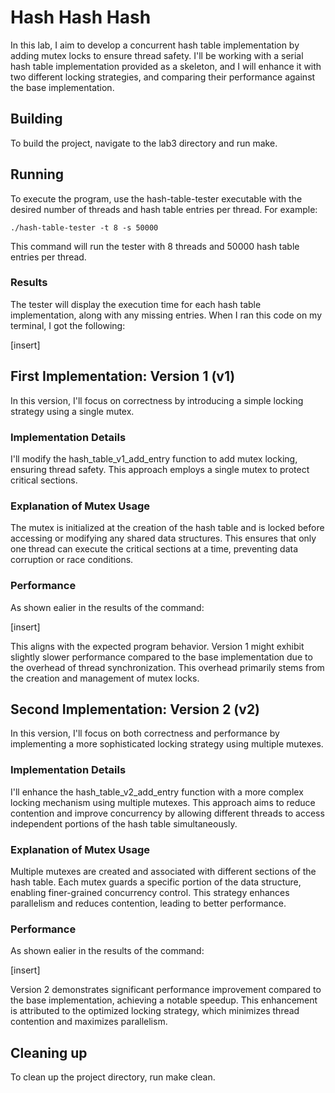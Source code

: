 # Hash Hash Hash

In this lab, I aim to develop a concurrent hash table implementation by adding mutex locks to ensure thread safety. I'll be working with a serial hash table implementation provided as a skeleton, and I will enhance it with two different locking strategies, and comparing their performance against the base implementation.

## Building

To build the project, navigate to the lab3 directory and run make.

## Running

To execute the program, use the hash-table-tester executable with the desired number of threads and hash table entries per thread. For example:

```shell
./hash-table-tester -t 8 -s 50000
```

This command will run the tester with 8 threads and 50000 hash table entries per thread.

### Results

The tester will display the execution time for each hash table implementation, along with any missing entries. When I ran this code on my terminal, I got the following:

[insert]

## First Implementation: Version 1 (v1)

In this version, I'll focus on correctness by introducing a simple locking strategy using a single mutex.

### Implementation Details

I'll modify the hash_table_v1_add_entry function to add mutex locking, ensuring thread safety. This approach employs a single mutex to protect critical sections.

### Explanation of Mutex Usage

The mutex is initialized at the creation of the hash table and is locked before accessing or modifying any shared data structures. This ensures that only one thread can execute the critical sections at a time, preventing data corruption or race conditions.

### Performance

As shown ealier in the results of the command:

[insert]

This aligns with the expected program behavior. Version 1 might exhibit slightly slower performance compared to the base implementation due to the overhead of thread synchronization. This overhead primarily stems from the creation and management of mutex locks.

## Second Implementation: Version 2 (v2)

In this version, I'll focus on both correctness and performance by implementing a more sophisticated locking strategy using multiple mutexes.

### Implementation Details

I'll enhance the hash_table_v2_add_entry function with a more complex locking mechanism using multiple mutexes. This approach aims to reduce contention and improve concurrency by allowing different threads to access independent portions of the hash table simultaneously.

### Explanation of Mutex Usage

Multiple mutexes are created and associated with different sections of the hash table. Each mutex guards a specific portion of the data structure, enabling finer-grained concurrency control. This strategy enhances parallelism and reduces contention, leading to better performance.

### Performance

As shown ealier in the results of the command:

[insert]

Version 2 demonstrates significant performance improvement compared to the base implementation, achieving a notable speedup. This enhancement is attributed to the optimized locking strategy, which minimizes thread contention and maximizes parallelism.

## Cleaning up

To clean up the project directory, run make clean.

